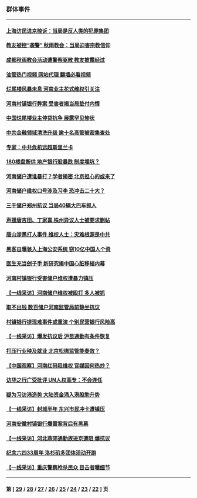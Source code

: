 ### 群体事件
---
#### [上海访民进京控诉：当局是反人类的犯罪集团](../../pages/ncid279/n13803858.md?08192045) 
#### [教友被控“袭警” 秋雨教会：当局迫害宗教信仰](../../pages/ncid279/n13803563.md?08192045) 
#### [成都秋雨教会活动遭警察驱散 教友披露经过](../../pages/ncid279/n13802541.md?08192045) 
#### [油管热门视频 网站代理 翻墙必看视频](http://209.222.30.114:81/youtube.html?08192045)
#### [烂尾楼风暴未息 河南业主花式维权引关注](../../pages/ncid279/n13794519.md?08192045) 
#### [河南村镇银行弊案 受害者揭当局垫付内情](../../pages/ncid279/n13791990.md?08192045) 
#### [中国烂尾楼业主停贷抗争 展露罕见惨状](../../pages/ncid279/n13787794.md?08192045) 
#### [中共金融领域清洗升级 逾十名高管被密集查处](../../pages/ncid279/n13782694.md?08192045) 
#### [专家：中共危机远超斯里兰卡](../../pages/ncid279/n13782248.md?08192045) 
#### [180楼盘断供 地产银行股暴跌 制度埋坑？](../../pages/ncid279/n13780778.md?08192045) 
#### [河南储户遭谁暴打？学者揭密 北京担心的或来了](../../pages/ncid279/n13779407.md?08192045) 
#### [河南储户维权口号涉及习李 恐冲击二十大？](../../pages/ncid279/n13778148.md?08192045) 
#### [三千储户郑州抗议 当局40辆大巴车抓人](../../pages/ncid279/n13777593.md?08192045) 
#### [声援唐吉田、丁家喜 株州异议人士被要求删帖](../../pages/ncid279/n13775534.md?08192045) 
#### [唐山涉黑打人事件 维权人士：灾难根源是中共](../../pages/ncid279/n13773534.md?08192045) 
#### [黑客自曝骇入上海公安系统 窃10亿中国人个资](../../pages/ncid279/n13773395.md?08192045) 
#### [医生充当刽子手 新研究揭中国心脏移植内幕](../../pages/ncid279/n13772291.md?08192045) 
#### [河南村镇银行受害储户维权遭暴力镇压](../../pages/ncid279/n13770841.md?08192045) 
#### [【一线采访】河南储户维权被殴打 多人被抓](../../pages/ncid279/n13768629.md?08192045) 
#### [取不出钱 数百储户河南监管局前静坐抗议](../../pages/ncid279/n13767198.md?08192045) 
#### [村镇银行提现难事件或重演 个别民营银行风险高](../../pages/ncid279/n13764495.md?08192045) 
#### [【一线采访】爆发抗议后 沪昆通勤有条件恢复](../../pages/ncid279/n13763504.md?08192045) 
#### [打压行业殃及就业 北京松绑监管能奏效？](../../pages/ncid279/n13761130.md?08192045) 
#### [【中国观察】河南红码阻维权 官媒因何热炒？](../../pages/ncid279/n13760146.md?08192045) 
#### [访华之行广受批评 UN人权高专：不会连任](../../pages/ncid279/n13758655.md?08192045) 
#### [疑为习访港造势 大陆资金涌入港股助升势](../../pages/ncid279/n13756127.md?08192045) 
#### [【一线采访】封城半年 东兴市民冲卡遭镇压](../../pages/ncid279/n13754277.md?08192045) 
#### [河南安徽村镇银行爆雷案背后有黑幕](../../pages/ncid279/n13754230.md?08192045) 
#### [【一线采访】河北燕郊通勤族进京遭阻 爆抗议](../../pages/ncid279/n13749999.md?08192045) 
#### [纪念六四33周年 洛杉矶多团体活动开跑](../../pages/ncid279/n13749760.md?08192045) 
#### [【一线采访】重庆警察枪杀民众 目击者曝细节](../../pages/ncid279/n13749360.md?08192045) 

---
#### 第 [ [29](./29.md?08192045) / [28](./28.md?08192045) / [27](./27.md?08192045) / [26](./26.md?08192045) / [25](./25.md?08192045) / [24](./24.md?08192045) / [23](./23.md?08192045) / [22](./22.md?08192045) ] 页
